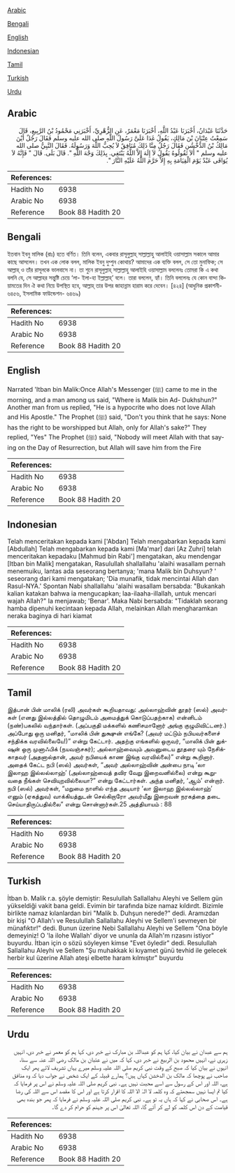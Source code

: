 [Arabic](#arabic)

[Bengali](#bengali)

[English](#english)

[Indonesian](#indonesian)

[Tamil](#tamil)

[Turkish](#turkish)

[Urdu](#urdu)

## Arabic


<div dir="rtl" lang="ar" style={{fontSize:'larger',backgroundColor:'#f8f9fa',padding:20}}>
حَدَّثَنَا عَبْدَانُ، أَخْبَرَنَا عَبْدُ اللَّهِ، أَخْبَرَنَا مَعْمَرٌ، عَنِ الزُّهْرِيِّ، أَخْبَرَنِي مَحْمُودُ بْنُ الرَّبِيعِ، قَالَ سَمِعْتُ عِتْبَانَ بْنَ مَالِكٍ، يَقُولُ غَدَا عَلَىَّ رَسُولُ اللَّهِ صلى الله عليه وسلم فَقَالَ رَجُلٌ أَيْنَ مَالِكُ بْنُ الدُّخْشُنِ فَقَالَ رَجُلٌ مِنَّا ذَلِكَ مُنَافِقٌ لاَ يُحِبُّ اللَّهَ وَرَسُولَهُ‏.‏ فَقَالَ النَّبِيُّ صلى الله عليه وسلم ‏"‏ أَلاَ تَقُولُوهُ يَقُولُ لاَ إِلَهَ إِلاَّ اللَّهُ يَبْتَغِي‏.‏ بِذَلِكَ وَجْهَ اللَّهِ ‏"‏‏.‏ قَالَ بَلَى‏.‏ قَالَ ‏"‏ فَإِنَّهُ لاَ يُوَافَى عَبْدٌ يَوْمَ الْقِيَامَةِ بِهِ إِلاَّ حَرَّمَ اللَّهُ عَلَيْهِ النَّارَ ‏"‏‏.‏
</div>
<div style={{backgroundColor:'#f8f9fa',padding:20, marginBottom: 10}}><table> <thead> <tr> <th>References:</th> <th></th> </tr> </thead> <tbody><tr><td>Hadith No</td><td>6938</td></tr><tr><td>Arabic No</td><td>6938</td></tr><tr><td>Reference</td><td>Book 88 Hadith 20</td></tr></tbody></table></div>

## Bengali


<div dir="ltr" lang="bn" style={{fontSize:'larger',backgroundColor:'#f8f9fa',padding:20}}>
ইতবান ইবনু মালিক (রাঃ) হতে বর্ণিত। তিনি বলেন, একবার রাসূলুল্লাহ্ সাল্লাল্লাহু আলাইহি ওয়াসাল্লাম সকালে আমার কাছে আসলেন। তখন এক লোক বলল, মালিক ইবনু দুখ্শুন কোথায়? আমাদের এক ব্যক্তি বলল, সে তো মুনাফিক; সে আল্লাহ্ ও তাঁর রাসূলকে ভালবাসে না। তা শুনে রাসূলুল্লাহ্ সাল্লাল্লাহু আলাইহি ওয়াসাল্লাম বললেনঃ তোমরা কি এ কথা বলনি যে, সে আল্লাহর সন্তুষ্টি চেয়ে ‘লা- ইলা-হা ইল্লাল্লাহ্’ বলে। তারা বললেন, হ্যাঁ। তিনি বললেনঃ যে কোন বান্দা কিয়ামতের দিন ঐ কথা নিয়ে উপস্থিত হবে, আল্লাহ্ তার উপর জাহান্নাম হারাম করে দেবেন। [৪২৪] (আধুনিক প্রকাশনী- ৬৪৫৬, ইসলামিক ফাউন্ডেশন- ৬৪৬৯)
</div>
<div style={{backgroundColor:'#f8f9fa',padding:20, marginBottom: 10}}><table> <thead> <tr> <th>References:</th> <th></th> </tr> </thead> <tbody><tr><td>Hadith No</td><td>6938</td></tr><tr><td>Arabic No</td><td>6938</td></tr><tr><td>Reference</td><td>Book 88 Hadith 20</td></tr></tbody></table></div>

## English


<div dir="ltr" lang="en" style={{fontSize:'larger',backgroundColor:'#f8f9fa',padding:20}}>
Narrated 'Itban bin Malik:Once Allah's Messenger (ﷺ) came to me in the morning, and a man among us said, "Where is Malik bin Ad- Dukhshun?" Another man from us replied, "He is a hypocrite who does not love Allah and His Apostle." The Prophet (ﷺ) said, "Don't you think that he says: None has the right to be worshipped but Allah, only for Allah's sake?" They replied, "Yes" The Prophet (ﷺ) said, "Nobody will meet Allah with that saying on the Day of Resurrection, but Allah will save him from the Fire
</div>
<div style={{backgroundColor:'#f8f9fa',padding:20, marginBottom: 10}}><table> <thead> <tr> <th>References:</th> <th></th> </tr> </thead> <tbody><tr><td>Hadith No</td><td>6938</td></tr><tr><td>Arabic No</td><td>6938</td></tr><tr><td>Reference</td><td>Book 88 Hadith 20</td></tr></tbody></table></div>

## Indonesian


<div dir="ltr" lang="id" style={{fontSize:'larger',backgroundColor:'#f8f9fa',padding:20}}>
Telah menceritakan kepada kami ['Abdan] Telah mengabarkan kepada kami [Abdullah] Telah mengabarkan kepada kami [Ma'mar] dari [Az Zuhri] telah menceritakan kepadaku [Mahmud bin Rabi'] mengatakan, aku mendengar [Itban bin Malik] mengatakan, Rasulullah shallallahu 'alaihi wasallam pernah menemuiku, lantas ada seseorang bertanya; 'mana Malik bin Duhsyun? ' seseorang dari kami mengatakan; 'Dia munafik, tidak mencintai Allah dan Rasul-NYA.' Spontan Nabi shallallahu 'alaihi wasallam bersabda: "Bukankah kalian katakan bahwa ia mengucapkan; laa-ilaaha-illallah, untuk mencari wajah Allah?" Ia menjawab; 'Benar'. Maka Nabi bersabda: "Tidaklah seorang hamba dipenuhi kecintaan kepada Allah, melainkan Allah mengharamkan neraka baginya di hari kiamat
</div>
<div style={{backgroundColor:'#f8f9fa',padding:20, marginBottom: 10}}><table> <thead> <tr> <th>References:</th> <th></th> </tr> </thead> <tbody><tr><td>Hadith No</td><td>6938</td></tr><tr><td>Arabic No</td><td>6938</td></tr><tr><td>Reference</td><td>Book 88 Hadith 20</td></tr></tbody></table></div>

## Tamil


<div dir="ltr" lang="ta" style={{fontSize:'larger',backgroundColor:'#f8f9fa',padding:20}}>
இத்பான் பின் மாலிக் (ரலி) அவர்கள் கூறியதாவது: அல்லாஹ்வின் தூதர் (ஸல்) அவர்கள் (எனது இல்லத்தில் தொழுமிடம் அமைத்துக் கொடுப்பதற்காக) என்னிடம் (நண்)பகலில் வந்தார்கள். (அப்பகுதி மக்களில் கணிசமானோர் அங்கு குழுமிவிட்டனர்.) அப்போது ஒரு மனிதர், “மாலிக் பின் துக்ஷுன் எங்கே? (அவர் மட்டும் நபியவர்களைச் சந்திக்க வரவில்லையே!)” என்று கேட்டார். அதற்கு எங்களில் ஒருவர், “மாலிக் பின் துக்ஷுன் ஒரு முனாஃபிக் (நயவஞ்சகர்); அல்லாஹ்வையும் அவனுடைய தூதரை யும் நேசிக்காதவர் (அதனால்தான், அவர் நபியைக் காண இங்கு வரவில்லை)” என்று கூறினார். அதைக் கேட்ட நபி (ஸல்) அவர்கள், “அவர் அல்லாஹ்வின் அன்பை நாடி ‘லா இலாஹ இல்லல்லாஹ்’ (அல்லாஹ்வைத் தவிர வேறு இறைவனில்லை) என்று கூறுவதை நீங்கள் செவியுறவில்லையா?” என்று கேட்டார்கள். அந்த மனிதர், ‘ஆம்’ என்றார். நபி (ஸல்) அவர்கள், “மறுமை நாளில் எந்த அடியார் ‘லா இலாஹ இல்லல்லாஹ்’ எனும் (ஏகத்துவ) வாக்கியத்துடன் செல்கிறாரோ அவர்மீது இறைவன் நரகத்தை தடை செய்யாதிருப்பதில்லை” என்று சொன்னார்கள்.25 அத்தியாயம் : 88
</div>
<div style={{backgroundColor:'#f8f9fa',padding:20, marginBottom: 10}}><table> <thead> <tr> <th>References:</th> <th></th> </tr> </thead> <tbody><tr><td>Hadith No</td><td>6938</td></tr><tr><td>Arabic No</td><td>6938</td></tr><tr><td>Reference</td><td>Book 88 Hadith 20</td></tr></tbody></table></div>

## Turkish


<div dir="ltr" lang="tr" style={{fontSize:'larger',backgroundColor:'#f8f9fa',padding:20}}>
İtban b. Malik r.a. şöyle demiştir: Resulullah Sallallahu Aleyhi ve Sellem gün yükseldiği vakit bana geldi. Evimin bir tarafında bize namaz kıldırdt. Bizimle birlikte namaz kılanlardan biri "Malik b. Duhşun nerede?" dedi. Aramızdan bir kişi "O AIlah'ı ve Resulullah Sallallahu Aleyhi ve Sellem'i sevmeyen bir münafıktır!" dedi. Bunun üzerine Nebi Sallallahu Aleyhi ve Sellem "Ona böyle demeyiniz! O 'la ilohe Wallah' diyor ve ununla da Allah'm rızasını istiyor" buyurdu. İtban için o sözü söyleyen kimse "Evet öyledir" dedi. Resulullah Sallallahu Aleyhi ve Sellem "Şu muhakkak ki kıyamet günü tevhid ile gelecek herbir kul üzerine Allah ateşi elbette haram kılmıştır" buyurdu
</div>
<div style={{backgroundColor:'#f8f9fa',padding:20, marginBottom: 10}}><table> <thead> <tr> <th>References:</th> <th></th> </tr> </thead> <tbody><tr><td>Hadith No</td><td>6938</td></tr><tr><td>Arabic No</td><td>6938</td></tr><tr><td>Reference</td><td>Book 88 Hadith 20</td></tr></tbody></table></div>

## Urdu


<div dir="rtl" lang="ur" style={{fontSize:'larger',backgroundColor:'#f8f9fa',padding:20}}>
ہم سے عبدان نے بیان کیا، کہا ہم کو عبداللہ بن مبارک نے خبر دی، کہا ہم کو معمر نے خبر دی، انہیں زہری نے، انہیں محمود بن الربیع نے خبر دی، کہا کہ میں نے عتبان بن مالک رضی اللہ عنہ سے سنا، انہوں نے بیان کیا کہ صبح کے وقت نبی کریم صلی اللہ علیہ وسلم میرے یہاں تشریف لائے پھر ایک صاحب نے پوچھا کہ مالک بن الدخشن کہاں ہیں؟ ہمارے قبیلہ کے ایک شخص نے جواب دیا کہ وہ منافق ہے، اللہ اور اس کے رسول سے اسے محبت نہیں ہے۔ نبی کریم صلی اللہ علیہ وسلم نے اس پر فرمایا کہ کیا تم ایسا نہیں سمجھتے کہ وہ کلمہ لا الہٰ الا اللہ کا اقرار کرتا ہے اور اس کا مقصد اس سے اللہ کی رضا ہے۔ اس صحابی نے کہا کہ ہاں یہ تو ہے۔ نبی کریم صلی اللہ علیہ وسلم نے فرمایا کہ پھر جو بندہ بھی قیامت کے دن اس کلمہ کو لے کر آئے گا، اللہ تعالیٰ اس پر جہنم کو حرام کر دے گا۔
</div>
<div style={{backgroundColor:'#f8f9fa',padding:20, marginBottom: 10}}><table> <thead> <tr> <th>References:</th> <th></th> </tr> </thead> <tbody><tr><td>Hadith No</td><td>6938</td></tr><tr><td>Arabic No</td><td>6938</td></tr><tr><td>Reference</td><td>Book 88 Hadith 20</td></tr></tbody></table></div>